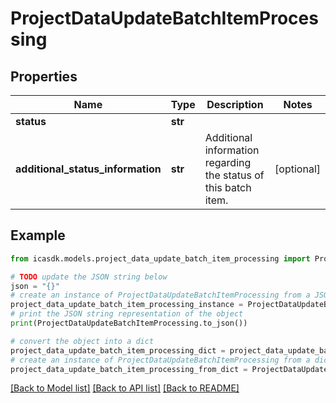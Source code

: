 # ProjectDataUpdateBatchItemProcessing


## Properties

Name | Type | Description | Notes
------------ | ------------- | ------------- | -------------
**status** | **str** |  | 
**additional_status_information** | **str** | Additional information regarding the status of this batch item. | [optional] 

## Example

```python
from icasdk.models.project_data_update_batch_item_processing import ProjectDataUpdateBatchItemProcessing

# TODO update the JSON string below
json = "{}"
# create an instance of ProjectDataUpdateBatchItemProcessing from a JSON string
project_data_update_batch_item_processing_instance = ProjectDataUpdateBatchItemProcessing.from_json(json)
# print the JSON string representation of the object
print(ProjectDataUpdateBatchItemProcessing.to_json())

# convert the object into a dict
project_data_update_batch_item_processing_dict = project_data_update_batch_item_processing_instance.to_dict()
# create an instance of ProjectDataUpdateBatchItemProcessing from a dict
project_data_update_batch_item_processing_from_dict = ProjectDataUpdateBatchItemProcessing.from_dict(project_data_update_batch_item_processing_dict)
```
[[Back to Model list]](../README.md#documentation-for-models) [[Back to API list]](../README.md#documentation-for-api-endpoints) [[Back to README]](../README.md)


